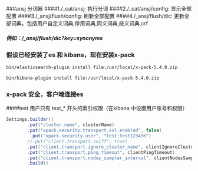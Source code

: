 ###ansj 分词器
####1./_cat/ansj: 执行分词
####2./_cat/ansj/config: 显示全部配置
####3./_ansj/flush/config: 刷新全部配置
####4./_ansj/flush/dic: 更新全部词典。包括用户自定义词典,停用词典,同义词典,歧义词典,crf
##### 例如：/_ansj/flush/dic?key=synonyms 

### 假设已经安装了es 和 kibana，现在安装x-pack
```bash
bin/elasticsearch-plugin install file:/usr/local/x-pack-5.4.0.zip
```
```bash
bin/kibana-plugin install file:/usr/local/x-pack-5.4.0.zip
```

###  x-pack 安全，客户端连接es
####test 用户只有 test_* 开头的索引权限（在kibana 中设置用户账号和权限）
```java 
Settings.builder()
        .put("cluster.name", clusterName)
        .put("xpack.security.transport.ssl.enabled", false)
         .put("xpack.security.user", "test:test123456")
        //.put("client.transport.sniff", true)
        .put("client.transport.ignore_cluster_name", clientIgnoreClusterName)
        .put("client.transport.ping_timeout", clientPingTimeout)
        .put("client.transport.nodes_sampler_interval", clientNodesSamplerInterval)
        .build()
```




